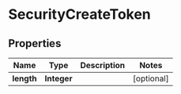 

# SecurityCreateToken


## Properties

| Name | Type | Description | Notes |
|------------ | ------------- | ------------- | -------------|
|**length** | **Integer** |  |  [optional] |




